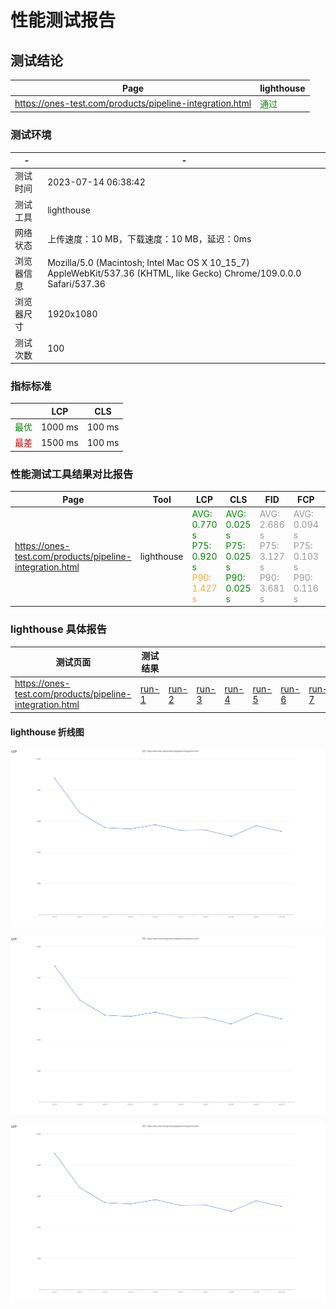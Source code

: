# 性能测试报告

## 测试结论

| Page | lighthouse |
| ---- | ---------- |
| https://ones-test.com/products/pipeline-integration.html | <font color="#080">通过</font> |

### 测试环境

|  -  |  -  |
| --- | --- |
| 测试时间 | 2023-07-14 06:38:42 |
| 测试工具 | lighthouse |
| 网络状态 | 上传速度：10 MB，下载速度：10 MB，延迟：0ms |
| 浏览器信息 | Mozilla/5.0 (Macintosh; Intel Mac OS X 10_15_7) AppleWebKit/537.36 (KHTML, like Gecko) Chrome/109.0.0.0 Safari/537.36 |
| 浏览器尺寸 | 1920x1080 |
| 测试次数 | 100 |

### 指标标准

|     | LCP | CLS |
| --- | --- | --- |
| <font color="#080">最优</font> | 1000 ms | 100 ms |
| <font color="#c00">最差</font> | 1500 ms | 100 ms |

### 性能测试工具结果对比报告

| Page | Tool | LCP | CLS | FID | FCP | SI  | TTI | TBT |
| ---- | ---- | --- | --- | --- | --- | --- | --- | --- |
| https://ones-test.com/products/pipeline-integration.html | lighthouse | <div><font color="#080">AVG: 0.770 s</font><br><font color="#080">P75: 0.920 s</font><br><font color="#fa3">P90: 1.427 s</font><br></div> | <div><font color="#080">AVG: 0.025 s</font><br><font color="#080">P75: 0.025 s</font><br><font color="#080">P90: 0.025 s</font><br></div> | <div><font color="#999">AVG: 2.686 s</font><br><font color="#999">P75: 3.127 s</font><br><font color="#999">P90: 3.681 s</font><br></div> | <div><font color="#999">AVG: 0.094 s</font><br><font color="#999">P75: 0.103 s</font><br><font color="#999">P90: 0.116 s</font><br></div> | <div><font color="#999">AVG: 0.783 s</font><br><font color="#999">P75: 0.902 s</font><br><font color="#999">P90: 1.016 s</font><br></div> | <div><font color="#999">AVG: 2.686 s</font><br><font color="#999">P75: 3.127 s</font><br><font color="#999">P90: 3.681 s</font><br></div> | <div><font color="#999">AVG: 0.099 s</font><br><font color="#999">P75: 0.124 s</font><br><font color="#999">P90: 0.154 s</font><br></div> |

### lighthouse 具体报告

| 测试页面 | 测试结果 |     |     |     |     |     |     |     |     |     |     |     |     |     |     |     |     |     |     |     |     |     |     |     |     |     |     |     |     |     |     |     |     |     |     |     |     |     |     |     |     |     |     |     |     |     |     |     |     |     |     |     |     |     |     |     |     |     |     |     |     |     |     |     |     |     |     |     |     |     |     |     |     |     |     |     |     |     |     |     |     |     |     |     |     |     |     |     |     |     |     |     |     |     |     |     |     |     |     |     |
| ---- | ---- | --- | --- | --- | --- | --- | --- | --- | --- | --- | --- | --- | --- | --- | --- | --- | --- | --- | --- | --- | --- | --- | --- | --- | --- | --- | --- | --- | --- | --- | --- | --- | --- | --- | --- | --- | --- | --- | --- | --- | --- | --- | --- | --- | --- | --- | --- | --- | --- | --- | --- | --- | --- | --- | --- | --- | --- | --- | --- | --- | --- | --- | --- | --- | --- | --- | --- | --- | --- | --- | --- | --- | --- | --- | --- | --- | --- | --- | --- | --- | --- | --- | --- | --- | --- | --- | --- | --- | --- | --- | --- | --- | --- | --- | --- | --- | --- | --- | --- | --- |
| https://ones-test.com/products/pipeline-integration.html | [run-1](lighthouse-result/ones-test_com__products_pipeline-integration_html/1.html) | [run-2](lighthouse-result/ones-test_com__products_pipeline-integration_html/10.html) | [run-3](lighthouse-result/ones-test_com__products_pipeline-integration_html/100.html) | [run-4](lighthouse-result/ones-test_com__products_pipeline-integration_html/11.html) | [run-5](lighthouse-result/ones-test_com__products_pipeline-integration_html/12.html) | [run-6](lighthouse-result/ones-test_com__products_pipeline-integration_html/13.html) | [run-7](lighthouse-result/ones-test_com__products_pipeline-integration_html/14.html) | [run-8](lighthouse-result/ones-test_com__products_pipeline-integration_html/15.html) | [run-9](lighthouse-result/ones-test_com__products_pipeline-integration_html/16.html) | [run-10](lighthouse-result/ones-test_com__products_pipeline-integration_html/17.html) | [run-11](lighthouse-result/ones-test_com__products_pipeline-integration_html/18.html) | [run-12](lighthouse-result/ones-test_com__products_pipeline-integration_html/19.html) | [run-13](lighthouse-result/ones-test_com__products_pipeline-integration_html/2.html) | [run-14](lighthouse-result/ones-test_com__products_pipeline-integration_html/20.html) | [run-15](lighthouse-result/ones-test_com__products_pipeline-integration_html/21.html) | [run-16](lighthouse-result/ones-test_com__products_pipeline-integration_html/22.html) | [run-17](lighthouse-result/ones-test_com__products_pipeline-integration_html/23.html) | [run-18](lighthouse-result/ones-test_com__products_pipeline-integration_html/24.html) | [run-19](lighthouse-result/ones-test_com__products_pipeline-integration_html/25.html) | [run-20](lighthouse-result/ones-test_com__products_pipeline-integration_html/26.html) | [run-21](lighthouse-result/ones-test_com__products_pipeline-integration_html/27.html) | [run-22](lighthouse-result/ones-test_com__products_pipeline-integration_html/28.html) | [run-23](lighthouse-result/ones-test_com__products_pipeline-integration_html/29.html) | [run-24](lighthouse-result/ones-test_com__products_pipeline-integration_html/3.html) | [run-25](lighthouse-result/ones-test_com__products_pipeline-integration_html/30.html) | [run-26](lighthouse-result/ones-test_com__products_pipeline-integration_html/31.html) | [run-27](lighthouse-result/ones-test_com__products_pipeline-integration_html/32.html) | [run-28](lighthouse-result/ones-test_com__products_pipeline-integration_html/33.html) | [run-29](lighthouse-result/ones-test_com__products_pipeline-integration_html/34.html) | [run-30](lighthouse-result/ones-test_com__products_pipeline-integration_html/35.html) | [run-31](lighthouse-result/ones-test_com__products_pipeline-integration_html/36.html) | [run-32](lighthouse-result/ones-test_com__products_pipeline-integration_html/37.html) | [run-33](lighthouse-result/ones-test_com__products_pipeline-integration_html/38.html) | [run-34](lighthouse-result/ones-test_com__products_pipeline-integration_html/39.html) | [run-35](lighthouse-result/ones-test_com__products_pipeline-integration_html/4.html) | [run-36](lighthouse-result/ones-test_com__products_pipeline-integration_html/40.html) | [run-37](lighthouse-result/ones-test_com__products_pipeline-integration_html/41.html) | [run-38](lighthouse-result/ones-test_com__products_pipeline-integration_html/42.html) | [run-39](lighthouse-result/ones-test_com__products_pipeline-integration_html/43.html) | [run-40](lighthouse-result/ones-test_com__products_pipeline-integration_html/44.html) | [run-41](lighthouse-result/ones-test_com__products_pipeline-integration_html/45.html) | [run-42](lighthouse-result/ones-test_com__products_pipeline-integration_html/46.html) | [run-43](lighthouse-result/ones-test_com__products_pipeline-integration_html/47.html) | [run-44](lighthouse-result/ones-test_com__products_pipeline-integration_html/48.html) | [run-45](lighthouse-result/ones-test_com__products_pipeline-integration_html/49.html) | [run-46](lighthouse-result/ones-test_com__products_pipeline-integration_html/5.html) | [run-47](lighthouse-result/ones-test_com__products_pipeline-integration_html/50.html) | [run-48](lighthouse-result/ones-test_com__products_pipeline-integration_html/51.html) | [run-49](lighthouse-result/ones-test_com__products_pipeline-integration_html/52.html) | [run-50](lighthouse-result/ones-test_com__products_pipeline-integration_html/53.html) | [run-51](lighthouse-result/ones-test_com__products_pipeline-integration_html/54.html) | [run-52](lighthouse-result/ones-test_com__products_pipeline-integration_html/55.html) | [run-53](lighthouse-result/ones-test_com__products_pipeline-integration_html/56.html) | [run-54](lighthouse-result/ones-test_com__products_pipeline-integration_html/57.html) | [run-55](lighthouse-result/ones-test_com__products_pipeline-integration_html/58.html) | [run-56](lighthouse-result/ones-test_com__products_pipeline-integration_html/59.html) | [run-57](lighthouse-result/ones-test_com__products_pipeline-integration_html/6.html) | [run-58](lighthouse-result/ones-test_com__products_pipeline-integration_html/60.html) | [run-59](lighthouse-result/ones-test_com__products_pipeline-integration_html/61.html) | [run-60](lighthouse-result/ones-test_com__products_pipeline-integration_html/62.html) | [run-61](lighthouse-result/ones-test_com__products_pipeline-integration_html/63.html) | [run-62](lighthouse-result/ones-test_com__products_pipeline-integration_html/64.html) | [run-63](lighthouse-result/ones-test_com__products_pipeline-integration_html/65.html) | [run-64](lighthouse-result/ones-test_com__products_pipeline-integration_html/66.html) | [run-65](lighthouse-result/ones-test_com__products_pipeline-integration_html/67.html) | [run-66](lighthouse-result/ones-test_com__products_pipeline-integration_html/68.html) | [run-67](lighthouse-result/ones-test_com__products_pipeline-integration_html/69.html) | [run-68](lighthouse-result/ones-test_com__products_pipeline-integration_html/7.html) | [run-69](lighthouse-result/ones-test_com__products_pipeline-integration_html/70.html) | [run-70](lighthouse-result/ones-test_com__products_pipeline-integration_html/71.html) | [run-71](lighthouse-result/ones-test_com__products_pipeline-integration_html/72.html) | [run-72](lighthouse-result/ones-test_com__products_pipeline-integration_html/73.html) | [run-73](lighthouse-result/ones-test_com__products_pipeline-integration_html/74.html) | [run-74](lighthouse-result/ones-test_com__products_pipeline-integration_html/75.html) | [run-75](lighthouse-result/ones-test_com__products_pipeline-integration_html/76.html) | [run-76](lighthouse-result/ones-test_com__products_pipeline-integration_html/77.html) | [run-77](lighthouse-result/ones-test_com__products_pipeline-integration_html/78.html) | [run-78](lighthouse-result/ones-test_com__products_pipeline-integration_html/79.html) | [run-79](lighthouse-result/ones-test_com__products_pipeline-integration_html/8.html) | [run-80](lighthouse-result/ones-test_com__products_pipeline-integration_html/80.html) | [run-81](lighthouse-result/ones-test_com__products_pipeline-integration_html/81.html) | [run-82](lighthouse-result/ones-test_com__products_pipeline-integration_html/82.html) | [run-83](lighthouse-result/ones-test_com__products_pipeline-integration_html/83.html) | [run-84](lighthouse-result/ones-test_com__products_pipeline-integration_html/84.html) | [run-85](lighthouse-result/ones-test_com__products_pipeline-integration_html/85.html) | [run-86](lighthouse-result/ones-test_com__products_pipeline-integration_html/86.html) | [run-87](lighthouse-result/ones-test_com__products_pipeline-integration_html/87.html) | [run-88](lighthouse-result/ones-test_com__products_pipeline-integration_html/88.html) | [run-89](lighthouse-result/ones-test_com__products_pipeline-integration_html/89.html) | [run-90](lighthouse-result/ones-test_com__products_pipeline-integration_html/9.html) | [run-91](lighthouse-result/ones-test_com__products_pipeline-integration_html/90.html) | [run-92](lighthouse-result/ones-test_com__products_pipeline-integration_html/91.html) | [run-93](lighthouse-result/ones-test_com__products_pipeline-integration_html/92.html) | [run-94](lighthouse-result/ones-test_com__products_pipeline-integration_html/93.html) | [run-95](lighthouse-result/ones-test_com__products_pipeline-integration_html/94.html) | [run-96](lighthouse-result/ones-test_com__products_pipeline-integration_html/95.html) | [run-97](lighthouse-result/ones-test_com__products_pipeline-integration_html/96.html) | [run-98](lighthouse-result/ones-test_com__products_pipeline-integration_html/97.html) | [run-99](lighthouse-result/ones-test_com__products_pipeline-integration_html/98.html) | [run-100](lighthouse-result/ones-test_com__products_pipeline-integration_html/99.html) |

#### lighthouse 折线图

![My image alt](lighthouse-LCP.svg "My image title")

![My image alt](lighthouse-CLS.svg "My image title")

![My image alt](lighthouse-FID.svg "My image title")
